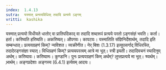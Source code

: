 ```yaml
---
index:  1.4.13
sutra:  यस्मात् प्रत्ययविधिस् तदादि प्रत्यये ऽङ्गम्
vritti:  kashika 
---
```


यस्मात् प्रत्ययो विधीयते धातोर् वा प्रातिपदिकाद् वा तदादि शब्दरूपं प्रत्यये परतो ऽङ्गसंज्ञं भवति। कर्ता। हर्ता। करिष्यति हरिष्यति। अकरिष्यत्। औपगवः। कापटवः। यस्मातिति संज्ञिनिर्देशार्थम्, तदादि इति सम्बन्धात्। प्रत्ययग्रहणं किम्? न्यविशत। व्यक्रीणीत। नेर् बिशः (1.3.17) इत्युपसर्गाद् विधिरस्ति, तदादेरङ्गसंज्ञा स्यात्। विधिग्रहणं किम्? प्रत्ययपरत्वम् आत्रे मा भूत्। स्त्री इयती। तदादिवचनं स्यादिनुम् अर्थम्। करिष्यावः। करिष्यामः। कुण्डानि। पुनः प्रत्ययग्रहणं किम् अर्थम्? लुप्तप्रत्यये मा भूत्। श्र्यर्थम्। भ्र्वर्थम्। अङ्गप्रदेशाः अङ्गस्य (6.4.1) इत्येवम् आदयः।


